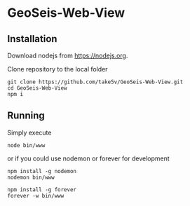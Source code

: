 # GeoSeis-Web-View

## Installation

Download nodejs from https://nodejs.org.

Clone repository to the local folder
```
git clone https://github.com/take5v/GeoSeis-Web-View.git
cd GeoSeis-Web-View
npm i
```

## Running

Simply execute

```
node bin/www
```

or if you could use nodemon or forever for development

```
npm install -g nodemon
nodemon bin/www
```

```
npm install -g forever
forever -w bin/www
```
